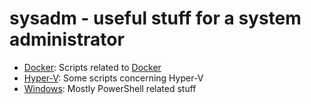 # sysadm - useful stuff for a system administrator

* [Docker](docker): Scripts related to [Docker](https://www.docker.com/)
* [Hyper-V](hyper-v): Some scripts concerning Hyper-V
* [Windows](windows): Mostly PowerShell related stuff
